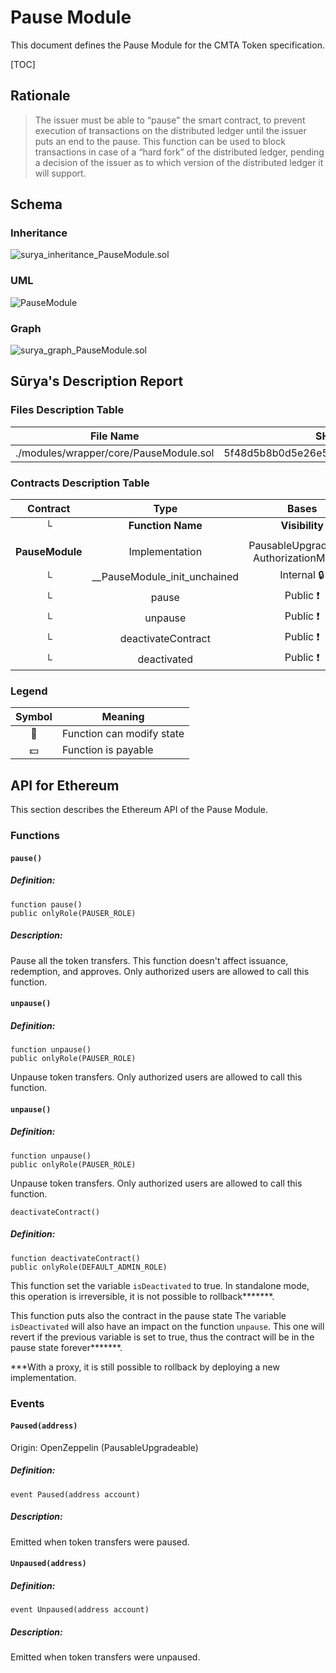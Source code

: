 # Pause Module

This document defines the Pause Module for the CMTA Token specification.

[TOC]

## Rationale

> The issuer must be able to “pause” the smart contract, to prevent execution of transactions on the distributed ledger until the issuer puts an end to the pause. This function can be used to block transactions in case of a “hard fork” of the distributed ledger, pending a decision of the issuer as to which version of the distributed ledger it will support.

## Schema

### Inheritance

![surya_inheritance_PauseModule.sol](../../../schema/surya_inheritance/surya_inheritance_PauseModule.sol.png)

### UML

![PauseModule](../../../schema/sol2uml/PauseModule.svg)

### Graph

![surya_graph_PauseModule.sol](../../../schema/surya_graph/surya_graph_PauseModule.sol.png)

## Sūrya's Description Report

### Files Description Table


| File Name                              | SHA-1 Hash                               |
| -------------------------------------- | ---------------------------------------- |
| ./modules/wrapper/core/PauseModule.sol | 5f48d5b8b0d5e26e5939aa45e58a0bbf035ba8e0 |


### Contracts Description Table


|    Contract     |             Type             |                  Bases                   |                |                  |
| :-------------: | :--------------------------: | :--------------------------------------: | :------------: | :--------------: |
|        └        |      **Function Name**       |              **Visibility**              | **Mutability** |  **Modifiers**   |
|                 |                              |                                          |                |                  |
| **PauseModule** |        Implementation        | PausableUpgradeable, AuthorizationModule |                |                  |
|        └        | __PauseModule_init_unchained |                Internal 🔒                |       🛑        | onlyInitializing |
|        └        |            pause             |                 Public ❗️                 |       🛑        |     onlyRole     |
|        └        |           unpause            |                 Public ❗️                 |       🛑        |     onlyRole     |
|        └        |      deactivateContract      |                 Public ❗️                 |       🛑        |     onlyRole     |
|        └        |         deactivated          |                 Public ❗️                 |                |       NO❗️        |


### Legend

| Symbol | Meaning                   |
| :----: | ------------------------- |
|   🛑    | Function can modify state |
|   💵    | Function is payable       |

## API for Ethereum

This section describes the Ethereum API of the Pause Module.

### Functions

#### `pause()`

##### Definition:

```solidity
function pause() 
public onlyRole(PAUSER_ROLE)
```

##### Description:

Pause all the token transfers.
This function doesn't affect issuance, redemption, and approves.
Only authorized users are allowed to call this function.

#### `unpause()`

##### Definition:

```solidity
function unpause() 
public onlyRole(PAUSER_ROLE)
```

Unpause token transfers.
Only authorized users are allowed to call this function.

#### `unpause()`

##### Definition:

```solidity
function unpause() 
public onlyRole(PAUSER_ROLE)
```

Unpause token transfers.
Only authorized users are allowed to call this function.



`deactivateContract() `

##### Definition:

```solidity
function deactivateContract()
public onlyRole(DEFAULT_ADMIN_ROLE)
```

This function set the variable `isDeactivated` to true.
In standalone mode, this operation is irreversible, it is not possible to rollback*******.

This function puts also the contract in the pause state
The variable `isDeactivated` will also have an impact on the function `unpause`. This one will revert if the previous variable is set to true, thus the contract will be in the pause state forever*******.

***With a proxy, it is still possible to rollback by deploying a new implementation.

### Events

#### `Paused(address)`

Origin: OpenZeppelin (PausableUpgradeable)

##### Definition:

```solidity
event Paused(address account)
```

##### Description:

Emitted when token transfers were paused.

#### `Unpaused(address)`

##### Definition:

```solidity
event Unpaused(address account)
```

##### Description:

Emitted when token transfers were unpaused.
